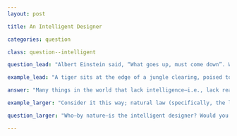 ```yaml
---
layout: post

title: An Intelligent Designer

categories: question

class: question--intelligent

question_lead: "Albert Einstein said, “What goes up, must come down”. Why is that true? Why does your heart break when a loved one hurts you? Why are you be disappointed when something you long for fails to arrive? Why must the earth spin around the sun? Why are the scientific explanations for each of these questions accurate? What makes the scientific explanations for each of these questions accurate?"

example_lead: "A tiger sits at the edge of a jungle clearing, poised to leap at several nearby zebras graving in a field. The tiger hunts for food, but does so without making a rational decision to do so. It does not and cannot consider the consequences or possibilities associated with a failure to hunt. Its nature directs it to hunt. A child tosses a ball up in the air. The ball goes up, and then comes down. The ball cannot do otherwise, and the child cannot make it do otherwise. It must, as Albert Einstein said, “come down”. When the sun goes down, the natural temperature of the air outside gets colder. Man cannot control this order."

answer: "Many things in the world that lack intelligence—i.e., lack reason—still act for an end, by nature. (For example, an animal hunts for food, a ball falls after it is tossed into the air, the air temperature outside cools when the sun goes down.) Whatever acts for an end by its very nature, even without understanding why or reasoning why, must be directed to do so by an intelligent being, via a nature given to the unintelligent created being, whether it be an animal, a ball, or air temperature. So the world must have an intelligent designer, who designs this nature and institutes this plan for the unintelligent being. The design of nature itself is not something a created being, or a being subject to nature, can provide. Something outside creation, and therefore someone or something with power over creation and power over the natural law that is a part of creation, must exist. This must be God."

example_larger: "Consider it this way; natural law (specifically, the law of nature and the order and plan according to which the world works), exists self-evidently and obviously, and exists regardless of any decision by a created being (or a group of beings) and apart from any control by a created being over the law or especially the consequences associated with the law. To illustrate the point; all human beings could join together and decide that all trees should grow to a uniform height. Human beings could collectively decide as much, but would still have absolutely no control over the actual consequences of the decision and no power to bring about the result decided. The fact that these consequences do not and cannot come about from human decision or human will is self-evident. Natural plans and patterns, and consequences as well, that are NOT caused by a created thing’s decision and that can NOT be controlled by a created thing, must therefore be caused by something with power over all creation and all nature, something that is itself NOT CREATED. The world and the created order works according to a design that includes determined plans and consequences, which are above the decisions of created beings. Some other being must then have created this nature and the natural order, and determined the nature and order according to which creation works and does not work. And again, to bring about this order of all creation, this being cannot then have itself been created."

question_larger: "Who—by nature—is the intelligent designer? Would you want to know the designer? Understand the designer? Find out why the designer designs? Find out if, or why, the designer…designed you?"

---
```

